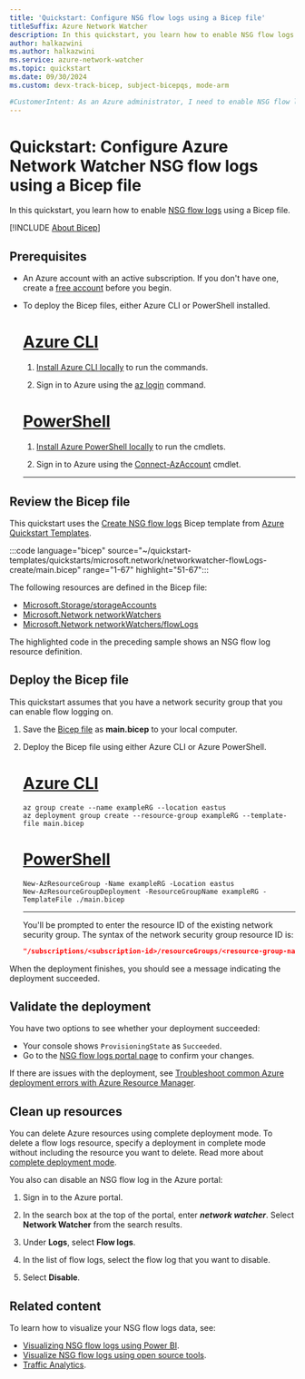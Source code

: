 ```yaml
---
title: 'Quickstart: Configure NSG flow logs using a Bicep file'
titleSuffix: Azure Network Watcher
description: In this quickstart, you learn how to enable NSG flow logs programmatically using a Bicep file to log the traffic flowing through a network security group.
author: halkazwini
ms.author: halkazwini
ms.service: azure-network-watcher
ms.topic: quickstart
ms.date: 09/30/2024
ms.custom: devx-track-bicep, subject-bicepqs, mode-arm

#CustomerIntent: As an Azure administrator, I need to enable NSG flow logs using a Bicep file so that I can log the traffic flowing through a network security group.
---
```


# Quickstart: Configure Azure Network Watcher NSG flow logs using a Bicep file

In this quickstart, you learn how to enable [NSG flow logs](nsg-flow-logs-overview.md) using a Bicep file.

[!INCLUDE [About Bicep](~/reusable-content/ce-skilling/azure/includes/resource-manager-quickstart-bicep-introduction.md)]

## Prerequisites

- An Azure account with an active subscription. If you don't have one, create a [free account](https://azure.microsoft.com/free/?WT.mc_id=A261C142F) before you begin.

- To deploy the Bicep files, either Azure CLI or PowerShell installed.

    # [Azure CLI](#tab/cli)

    1. [Install Azure CLI locally](/cli/azure/install-azure-cli) to run the commands.

    1. Sign in to Azure using the [az login](/cli/azure/reference-index#az-login) command.

    # [PowerShell](#tab/powershell)

    1. [Install Azure PowerShell locally](/powershell/azure/install-azure-powershell) to run the cmdlets.

    1. Sign in to Azure using the [Connect-AzAccount](/powershell/module/az.accounts/connect-azaccount) cmdlet.

    ---

## Review the Bicep file

This quickstart uses the [Create NSG flow logs](https://github.com/Azure/azure-quickstart-templates/blob/master/quickstarts/microsoft.network/networkwatcher-flowLogs-create/main.bicep) Bicep template from [Azure Quickstart Templates](https://azure.microsoft.com/resources/templates/networkwatcher-flowlogs-create/).

:::code language="bicep" source="~/quickstart-templates/quickstarts/microsoft.network/networkwatcher-flowLogs-create/main.bicep" range="1-67" highlight="51-67":::

The following resources are defined in the Bicep file:

- [Microsoft.Storage/storageAccounts](/azure/templates/microsoft.storage/storageaccounts?pivots=deployment-language-bicep)
- [Microsoft.Network networkWatchers](/azure/templates/microsoft.network/networkwatchers?tabs=bicep&pivots=deployment-language-bicep)
- [Microsoft.Network networkWatchers/flowLogs](/azure/templates/microsoft.network/networkwatchers/flowlogs?tabs=bicep&pivots=deployment-language-bicep)

The highlighted code in the preceding sample shows an NSG flow log resource definition.

## Deploy the Bicep file

This quickstart assumes that you have a network security group that you can enable flow logging on.

1. Save the [Bicep file](https://github.com/Azure/azure-quickstart-templates/blob/master/quickstarts/microsoft.network/networkwatcher-flowLogs-create/main.bicep) as **main.bicep** to your local computer.
1. Deploy the Bicep file using either Azure CLI or Azure PowerShell.

    # [Azure CLI](#tab/cli)

    ```azurecli
    az group create --name exampleRG --location eastus
    az deployment group create --resource-group exampleRG --template-file main.bicep
    ```

    # [PowerShell](#tab/powershell)

    ```azurepowershell
    New-AzResourceGroup -Name exampleRG -Location eastus
    New-AzResourceGroupDeployment -ResourceGroupName exampleRG -TemplateFile ./main.bicep
    ```

    ---

    You'll be prompted to enter the resource ID of the existing network security group. The syntax of the network security group resource ID is:

    ```json
    "/subscriptions/<subscription-id>/resourceGroups/<resource-group-name>/providers/Microsoft.Network/networkSecurityGroups/<network-security-group-name>"
    ```

When the deployment finishes, you should see a message indicating the deployment succeeded.

## Validate the deployment

You have two options to see whether your deployment succeeded:

- Your console shows `ProvisioningState` as `Succeeded`.
- Go to the [NSG flow logs portal page](https://portal.azure.com/#blade/Microsoft_Azure_Network/NetworkWatcherMenuBlade/flowLogs) to confirm your changes.

If there are issues with the deployment, see [Troubleshoot common Azure deployment errors with Azure Resource Manager](../azure-resource-manager/troubleshooting/common-deployment-errors.md).

## Clean up resources

You can delete Azure resources using complete deployment mode. To delete a flow logs resource, specify a deployment in complete mode without including the resource you want to delete. Read more about [complete deployment mode](../azure-resource-manager/templates/deployment-modes.md#complete-mode).

You also can disable an NSG flow log in the Azure portal:

1. Sign in to the Azure portal.

1. In the search box at the top of the portal, enter ***network watcher***. Select **Network Watcher** from the search results.

1. Under **Logs**, select **Flow logs**.

1. In the list of flow logs, select the flow log that you want to disable.

1. Select **Disable**.

## Related content

To learn how to visualize your NSG flow logs data, see:

- [Visualizing NSG flow logs using Power BI](network-watcher-visualize-nsg-flow-logs-power-bi.md).
- [Visualize NSG flow logs using open source tools](network-watcher-visualize-nsg-flow-logs-open-source-tools.md).
- [Traffic Analytics](traffic-analytics.md).
